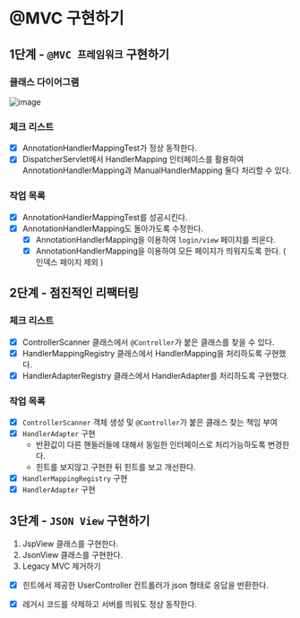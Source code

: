 # @MVC 구현하기

## 1단계 - `@MVC 프레임워크` 구현하기

### 클래스 다이어그램

![image](https://user-images.githubusercontent.com/52696169/190914907-beb1d419-d550-4b4e-9f4d-b3948fbb551b.png)

### 체크 리스트

- [x] AnnotationHandlerMappingTest가 정상 동작한다.
- [x] DispatcherServlet에서 HandlerMapping 인터페이스를 활용하여 AnnotationHandlerMapping과 ManualHandlerMapping 둘다 처리할 수 있다.

### 작업 목록

- [x] AnnotationHandlerMappingTest를 성공시킨다.
- [x] AnnotationHandlerMapping도 돌아가도록 수정한다.
    - [x] AnnotationHandlerMapping을 이용하여 `login/view` 페이지를 띄운다.
    - [x] AnnotationHandlerMapping을 이용하여 모든 페이지가 띄워지도록 한다. ( 인덱스 페이지 제외 )

## 2단계 - 점진적인 리팩터링

### 체크 리스트

- [x] ControllerScanner 클래스에서 `@Controller`가 붙은 클래스를 찾을 수 있다.
- [x] HandlerMappingRegistry 클래스에서 HandlerMapping을 처리하도록 구현했다.
- [x] HandlerAdapterRegistry 클래스에서 HandlerAdapter를 처리하도록 구현했다.

### 작업 목록

- [x] `ControllerScanner` 객체 생성 및 `@Controller`가 붙은 클래스 찾는 책임 부여
- [x] `HandlerAdapter` 구현
    - 반환값이 다른 핸들러들에 대해서 동일한 인터페이스로 처리가능하도록 변경한다.
    - 힌트를 보지않고 구현한 뒤 힌트를 보고 개선한다.
- [x] `HandlerMappingRegistry` 구현
- [x] `HandlerAdapter` 구현

## 3단계 - `JSON View` 구현하기

1. JspView 클래스를 구현한다.
2. JsonView 클래스를 구현한다.
3. Legacy MVC 제거하기

- [x] 힌트에서 제공한 UserController 컨트롤러가 json 형태로 응답을 반환한다.
- [x] 레거시 코드를 삭제하고 서버를 띄워도 정상 동작한다.

